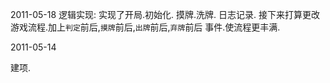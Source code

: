 2011-05-18
逻辑实现:
  实现了开局.初始化.
  摸牌.洗牌.
  日志记录.
  接下来打算更改游戏流程.加上`判定`前后,`摸牌`前后,`出牌`前后,`弃牌`前后 事件.使流程更丰满.

2011-05-14

建项.
